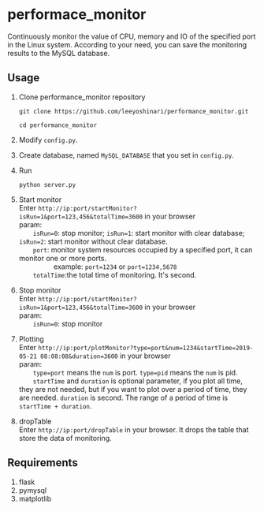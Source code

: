 # performace_monitor
Continuously monitor the value of CPU, memory and IO of the specified port in the Linux system.
According to your need, you can save the monitoring results to the MySQL database.

## Usage
1. Clone performance_monitor repository
   ```shell
   git clone https://github.com/leeyoshinari/performance_monitor.git
   
   cd performance_monitor
   ```

2. Modify `config.py`.

3. Create database, named `MySQL_DATABASE` that you set in `config.py`.

4. Run
   ```shell
   python server.py
   ```

5. Start monitor<br>
   Enter `http://ip:port/startMonitor?isRun=1&port=123,456&totalTime=3600` in your browser<br>
   param:<br>
   &emsp;&emsp;`isRun=0`: stop monitor; `isRun=1`: start monitor with clear database; `isRun=2`: start monitor without clear database.<br>
   &emsp;&emsp;`port`: monitor system resources occupied by a specified port, it can monitor one or more ports.<br>
   &emsp;&emsp;&emsp;&emsp;&emsp;example: `port=1234` or `port=1234,5678`<br>
   &emsp;&emsp;`totalTime`:the total time of monitoring. It's second.

6. Stop monitor<br>
   Enter `http://ip:port/startMonitor?isRun=1&port=123,456&totalTime=3600` in your browser<br>
   param:<br>
   &emsp;&emsp;`isRun=0`: stop monitor
   
7. Plotting<br>
   Enter `http://ip:port/plotMonitor?type=port&num=1234&startTime=2019-05-21 08:08:08&duration=3600` in your browser<br>
   param:<br>
   &emsp;&emsp;`type=port` means the `num` is port. `type=pid` means the `num` is pid.<br>
   &emsp;&emsp;`startTime` and `duration` is optional parameter, if you plot all time, they are not needed, but if you want to plot over a period of time, they are needed. `duration` is second. The range of a period of time is `startTime + duration`.

8. dropTable<br>
   Enter `http://ip:port/dropTable` in your browser. It drops the table that store the data of monitoring.

## Requirements
1. flask
2. pymysql
3. matplotlib
